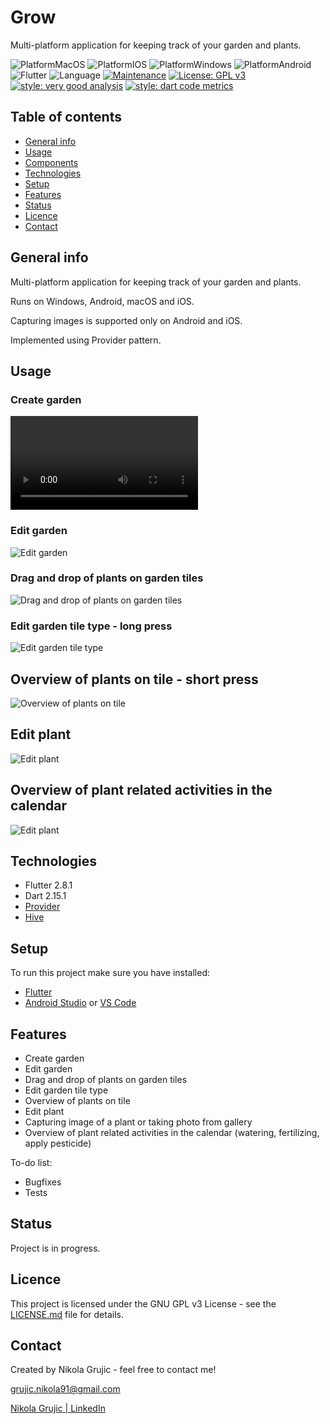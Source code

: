 # Grow
Multi-platform application for keeping track of your garden and plants.

![PlatformMacOS](https://img.shields.io/badge/Platform-macOS-lightgrey)
![PlatformIOS](https://img.shields.io/badge/Platform-iOS-lightgrey)
![PlatformWindows](https://img.shields.io/badge/Platform-Windows-lightgrey.svg)
![PlatformAndroid](https://img.shields.io/badge/Platform-Android-lightgrey)
![Flutter](https://img.shields.io/badge/Framework-Flutter-blue)
![Language](https://img.shields.io/badge/Language-Dart-blue)
[![Maintenance](https://img.shields.io/badge/Maintained%3F-yes-green.svg)](https://github.com/NikolaGrujic91/garden_planner_app/graphs/commit-activity)
[![License: GPL v3](https://img.shields.io/badge/License-GPLv3-blue.svg)](https://www.gnu.org/licenses/gpl-3.0)
[![style: very good analysis](https://img.shields.io/badge/style-very_good_analysis-B22C89.svg)](https://pub.dev/packages/very_good_analysis)
[![style: dart code metrics](https://img.shields.io/badge/style-dart%20code%20metrics-B22C89)](https://pub.dev/packages/dart_code_metrics)


## Table of contents
* [General info](#general-info)
* [Usage](#usage)
* [Components](#components)
* [Technologies](#technologies)
* [Setup](#setup)
* [Features](#features)
* [Status](#status)
* [Licence](#licence)
* [Contact](#contact)

## General info

Multi-platform application for keeping track of your garden and plants.

Runs on Windows, Android, macOS and iOS.

Capturing images is supported only on Android and iOS. 

Implemented using Provider pattern.

## Usage
### Create garden

![Create garden](./mov/01.create_garden.mov)

### Edit garden

![Edit garden]()

### Drag and drop of plants on garden tiles

![Drag and drop of plants on garden tiles]()

### Edit garden tile type - long press

![Edit garden tile type]()

## Overview of plants on tile - short press
![Overview of plants on tile]()

## Edit plant
![Edit plant]()

## Overview of plant related activities in the calendar
![Edit plant]()

## Technologies
* Flutter 2.8.1
* Dart 2.15.1
* [Provider](https://pub.dev/packages/provider)
* [Hive](https://pub.dev/packages/hive)

## Setup
To run this project make sure you have installed:
* [Flutter](https://docs.flutter.dev/get-started/install)
* [Android Studio](https://docs.flutter.dev/get-started/editor?tab=androidstudio) or [VS Code](https://docs.flutter.dev/get-started/editor?tab=vscode)


## Features

* Create garden
* Edit garden
* Drag and drop of plants on garden tiles
* Edit garden tile type
* Overview of plants on tile
* Edit plant
* Capturing image of a plant or taking photo from gallery
* Overview of plant related activities in the calendar (watering, fertilizing, apply pesticide)

To-do list:
* Bugfixes
* Tests

## Status
Project is in progress.


## Licence

This project is licensed under the GNU GPL v3 License - see the [LICENSE.md](https://github.com/NikolaGrujic91/garden_planner_app/blob/main/LICENSE) file for details.

## Contact
Created by Nikola Grujic - feel free to contact me!

grujic.nikola91@gmail.com

[Nikola Grujic | LinkedIn](https://www.linkedin.com/in/nikola-grujic-735a7284/)

